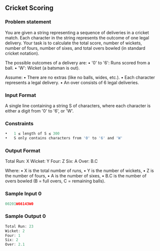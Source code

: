## Cricket Scoring

### Problem statement
<p>You are given a string representing a sequence of deliveries in a cricket match. Each character in the string represents the outcome of one legal delivery. Your task is to calculate the total score, number of wickets, number of fours, number of sixes, and total overs bowled (in standard cricket notation).</p>
<p>The possible outcomes of a delivery are: • '0' to '6': Runs scored from a ball. • 'W': Wicket (a batsman is out).</p>
<p>Assume: • There are no extras (like no balls, wides, etc.). • Each character represents a legal delivery. • An over consists of 6 legal deliveries.</p>

### Input Format
<p>A single line containing a string S of characters, where each character is either a digit from '0' to '6', or 'W'.</p>


### Constraints
```c
•   1 ≤ length of S ≤ 300
•   S only contains characters from '0' to '6' and 'W'
```
### Output Format

<p>Total Run: X Wicket: Y Four: Z Six: A Over: B.C</p>
<p>Where: • X is the total number of runs, • Y is the number of wickets, • Z is the number of fours, • A is the number of sixes, • B.C is the number of overs bowled (B = full overs, C = remaining balls).</p>


### Sample Input 0

```c
00201W66143W0
```
### Sample Output 0

```c
Total Run: 23
Wicket: 2
Four: 1
Six: 2
Over: 2.1
```